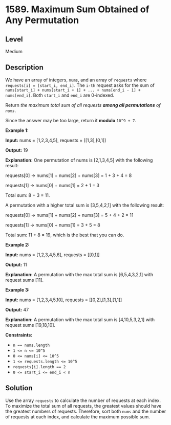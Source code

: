 # 1589. Maximum Sum Obtained of Any Permutation
## Level
Medium

## Description
We have an array of integers, `nums`, and an array of `requests` where `requests[i] = [start_i, end_i]`. The `i-th` request asks for the sum of `nums[start_i] + nums[start_i + 1] + ... + nums[end_i - 1] + nums[end_i]`. Both `start_i` and `end_i` are 0-indexed.

Return *the maximum total sum of all requests **among all permutations** of `nums`*.

Since the answer may be too large, return it **modulo** `10^9 + 7`.

**Example 1:**

**Input:** nums = [1,2,3,4,5], requests = [[1,3],[0,1]]

**Output:** 19

**Explanation:** One permutation of nums is [2,1,3,4,5] with the following result: 

requests[0] -> nums[1] + nums[2] + nums[3] = 1 + 3 + 4 = 8

requests[1] -> nums[0] + nums[1] = 2 + 1 = 3

Total sum: 8 + 3 = 11.

A permutation with a higher total sum is [3,5,4,2,1] with the following result:

requests[0] -> nums[1] + nums[2] + nums[3] = 5 + 4 + 2 = 11

requests[1] -> nums[0] + nums[1] = 3 + 5  = 8

Total sum: 11 + 8 = 19, which is the best that you can do.

**Example 2:**

**Input:** nums = [1,2,3,4,5,6], requests = [[0,1]]

**Output:** 11

**Explanation:** A permutation with the max total sum is [6,5,4,3,2,1] with request sums [11].

**Example 3:**

**Input:** nums = [1,2,3,4,5,10], requests = [[0,2],[1,3],[1,1]]

**Output:** 47

**Explanation:** A permutation with the max total sum is [4,10,5,3,2,1] with request sums [19,18,10].

**Constraints:**

* `n == nums.length`
* `1 <= n <= 10^5`
* `0 <= nums[i] <= 10^5`
* `1 <= requests.length <= 10^5`
* `requests[i].length == 2`
* `0 <= start_i <= end_i < n`

## Solution
Use the array `requests` to calculate the number of requests at each index. To maximize the total sum of all requests, the greatest values should have the greatest numbers of requests. Therefore, sort both `nums` and the number of requests at each index, and calculate the maximum possible sum.
